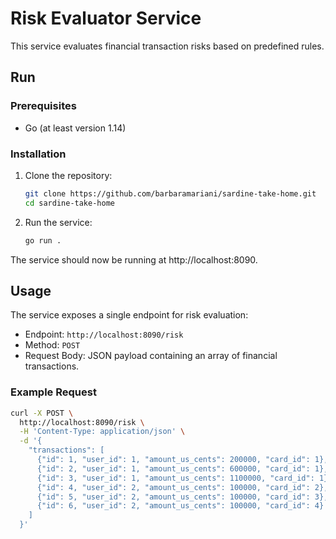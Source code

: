 # Risk Evaluator Service

This service evaluates financial transaction risks based on predefined rules.

## Run

### Prerequisites

- Go (at least version 1.14)

### Installation

1. Clone the repository:

    ```bash
    git clone https://github.com/barbaramariani/sardine-take-home.git
    cd sardine-take-home
    ```

2. Run the service:

    ```bash
    go run .
    ```

The service should now be running at http://localhost:8090.

## Usage

The service exposes a single endpoint for risk evaluation:

- Endpoint: `http://localhost:8090/risk`
- Method: `POST`
- Request Body: JSON payload containing an array of financial transactions.

### Example Request

```bash
curl -X POST \
  http://localhost:8090/risk \
  -H 'Content-Type: application/json' \
  -d '{
    "transactions": [
      {"id": 1, "user_id": 1, "amount_us_cents": 200000, "card_id": 1},
      {"id": 2, "user_id": 1, "amount_us_cents": 600000, "card_id": 1},
      {"id": 3, "user_id": 1, "amount_us_cents": 1100000, "card_id": 1},
      {"id": 4, "user_id": 2, "amount_us_cents": 100000, "card_id": 2},
      {"id": 5, "user_id": 2, "amount_us_cents": 100000, "card_id": 3},
      {"id": 6, "user_id": 2, "amount_us_cents": 100000, "card_id": 4}
    ]
  }'
